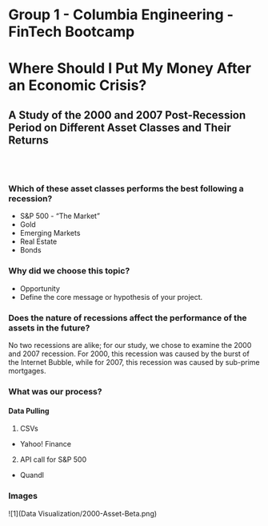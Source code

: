 # Group 1 - Columbia Engineering - FinTech Bootcamp
# Where Should I Put My Money After an Economic Crisis?
## A Study of the 2000 and 2007 Post-Recession Period on Different Asset Classes and Their Returns
<br></br>

### Which of these asset classes performs the best following a recession?

* S&P 500 - “The Market” 
* Gold
* Emerging Markets
* Real Estate
* Bonds

### Why did we choose this topic?

* Opportunity
* Define the core message or hypothesis of your project.

### Does the nature of recessions affect the performance of the assets in the future?

No two recessions are alike; for our study, we chose to examine the 2000 and 2007 recession. For 2000, this recession was caused by the burst of the Internet Bubble, while for 2007, this recession was caused by sub-prime mortgages.

### What was our process?

#### Data Pulling

1. CSVs
* Yahoo! Finance

2. API call for S&P 500
* Quandl


### Images

![1](Data Visualization/2000-Asset-Beta.png)
